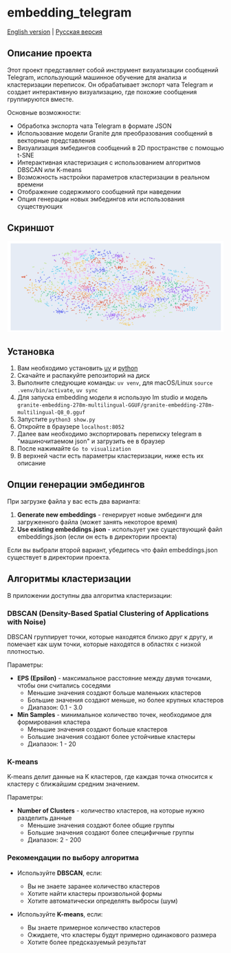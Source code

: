 # embedding_telegram

[English version](README.md) | [Русская версия](README_RU.md)

## Описание проекта

Этот проект представляет собой инструмент визуализации сообщений Telegram, использующий машинное обучение для анализа и кластеризации переписок. Он обрабатывает экспорт чата Telegram и создает интерактивную визуализацию, где похожие сообщения группируются вместе.

Основные возможности:
- Обработка экспорта чата Telegram в формате JSON
- Использование модели Granite для преобразования сообщений в векторные представления
- Визуализация эмбедингов сообщений в 2D пространстве с помощью t-SNE
- Интерактивная кластеризация с использованием алгоритмов DBSCAN или K-means
- Возможность настройки параметров кластеризации в реальном времени
- Отображение содержимого сообщений при наведении
- Опция генерации новых эмбедингов или использования существующих

## Скриншот

![Пример визуализации](screenshot.png)

## Установка

1) Вам необходимо установить [uv](https://github.com/astral-sh/uv) и [python](https://www.python.org/)
2) Скачайте и распакуйте репозиторий на диск
3) Выполните следующие команды: `uv venv`, для macOS/Linux `source .venv/bin/activate`, `uv sync`
4) Для запуска embedding модели я использую lm studio и модель `granite-embedding-278m-multilingual-GGUF/granite-embedding-278m-multilingual-Q8_0.gguf`
5) Запустите `python3 show.py`
6) Откройте в браузере `localhost:8052`
7) Далее вам необходимо экспортировать переписку telegram в "машиночитаемом json" и загрузить ее в браузер
8) После нажимайте `Go to visualization`
9) В верхней части есть параметры кластеризации, ниже есть их описание

## Опции генерации эмбедингов

При загрузке файла у вас есть два варианта:
1. **Generate new embeddings** - генерирует новые эмбединги для загруженного файла (может занять некоторое время)
2. **Use existing embeddings.json** - использует уже существующий файл embeddings.json (если он есть в директории проекта)

Если вы выбрали второй вариант, убедитесь что файл embeddings.json существует в директории проекта.

## Алгоритмы кластеризации

В приложении доступны два алгоритма кластеризации:

### DBSCAN (Density-Based Spatial Clustering of Applications with Noise)

DBSCAN группирует точки, которые находятся близко друг к другу, и помечает как шум точки, которые находятся в областях с низкой плотностью.

Параметры:
- **EPS (Epsilon)** - максимальное расстояние между двумя точками, чтобы они считались соседями
  - Меньшие значения создают больше маленьких кластеров
  - Большие значения создают меньше, но более крупных кластеров
  - Диапазон: 0.1 - 3.0
- **Min Samples** - минимальное количество точек, необходимое для формирования кластера
  - Меньшие значения создают больше кластеров
  - Большие значения создают более устойчивые кластеры
  - Диапазон: 1 - 20

### K-means

K-means делит данные на K кластеров, где каждая точка относится к кластеру с ближайшим средним значением.

Параметры:
- **Number of Clusters** - количество кластеров, на которые нужно разделить данные
  - Меньшие значения создают более общие группы
  - Большие значения создают более специфичные группы
  - Диапазон: 2 - 200

### Рекомендации по выбору алгоритма

- Используйте **DBSCAN**, если:
  - Вы не знаете заранее количество кластеров
  - Хотите найти кластеры произвольной формы
  - Хотите автоматически определять выбросы (шум)

- Используйте **K-means**, если:
  - Вы знаете примерное количество кластеров
  - Ожидаете, что кластеры будут примерно одинакового размера
  - Хотите более предсказуемый результат 